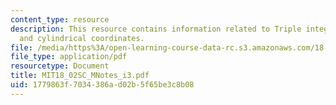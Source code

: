 ```yaml
---
content_type: resource
description: This resource contains information related to Triple integrals in rectangular
  and cylindrical coordinates.
file: /media/https%3A/open-learning-course-data-rc.s3.amazonaws.com/18-02sc-multivariable-calculus-fall-2010/1779863f7034386ad02b5f65be3c8b08_MIT18_02SC_MNotes_i3.pdf
file_type: application/pdf
resourcetype: Document
title: MIT18_02SC_MNotes_i3.pdf
uid: 1779863f-7034-386a-d02b-5f65be3c8b08
---
```

